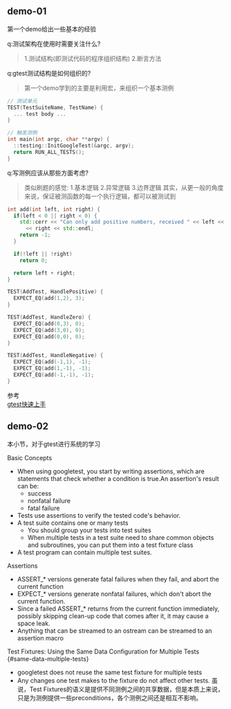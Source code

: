 ## demo-01

第一个demo给出一些基本的经验

q:测试架构在使用时需要关注什么?
>1.测试结构(即测试代码的程序组织结构)
2.断言方法

q:gtest测试结构是如何组织的?
>第一个demo学到的主要是利用宏，来组织一个基本测例

```cpp
// 测试单元
TEST(TestSuiteName, TestName) {
  ... test body ...
}

// 触发测例
int main(int argc, char **argv) {
  ::testing::InitGoogleTest(&argc, argv);
  return RUN_ALL_TESTS();
}
```

q:写测例应该从那些方面考虑?
>类似刷题的感觉:
1.基本逻辑
2.异常逻辑
3.边界逻辑
其实，从更一般的角度来说，保证被测函数的每一个执行逻辑，都可以被测试到

```cpp
int add(int left, int right) {
  if(left < 0 || right < 0) {
    std::cerr << "Can only add positive numbers, received " << left << " and "
      << right << std::endl;
    return -1;
  }

  if(!left || !right)
    return 0;

  return left + right;
}

TEST(AddTest, HandlePositive) {
  EXPECT_EQ(add(1,2), 3);
}

TEST(AddTest, HandleZero) {
  EXPECT_EQ(add(0,3), 0);
  EXPECT_EQ(add(3,0), 0);
  EXPECT_EQ(add(0,0), 0);
}

TEST(AddTest, HandleNegative) {
  EXPECT_EQ(add(-1,1), -1);
  EXPECT_EQ(add(1,-1), -1);
  EXPECT_EQ(add(-1,-1), -1);
}
```

参考<br>
[gtest快速上手](https://segmentfault.com/a/1190000002454946)

## demo-02

本小节，对于gtest进行系统的学习

Basic Concepts
- When using googletest, you start by writing assertions, which are statements that check whether a condition is true.An assertion's result can be:
  - success
  - nonfatal failure
  - fatal failure
- Tests use assertions to verify the tested code's behavior.
- A test suite contains one or many tests
  - You should group your tests into test suites
  - When multiple tests in a test suite need to share common objects and subroutines, you can put them into a test fixture class
- A test program can contain multiple test suites.


Assertions
- ASSERT_* versions generate fatal failures when they fail, and abort the current function
- EXPECT_* versions generate nonfatal failures, which don't abort the current function.
- Since a failed ASSERT_* returns from the current function immediately, possibly skipping clean-up code that comes after it, it may cause a space leak. 
- Anything that can be streamed to an ostream can be streamed to an assertion macro

Test Fixtures: Using the Same Data Configuration for Multiple Tests {#same-data-multiple-tests}
- googletest does not reuse the same test fixture for multiple tests
- Any changes one test makes to the fixture do not affect other tests.
虽说，Test Fixtures的语义是提供不同测例之间的共享数据，但是本质上来说，只是为测例提供一些preconditions，各个测例之间还是相互不影响。